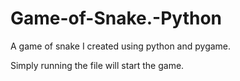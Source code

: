 Game-of-Snake.-Python
=====================

A game of snake I created using python and pygame.

Simply running the file will start the game.
